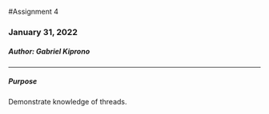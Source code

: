 #Assignment 4
### January 31, 2022
##### Author: Gabriel Kiprono

---
##### Purpose
Demonstrate knowledge of threads.